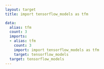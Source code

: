 ```yaml
---
layout: target
title: import tensorflow_models as tfm

data:
  alias: tfm
  count: 3
  imports:
  - alias: tfm
    count: 3
    import: import tensorflow_models as tfm
    target: tensorflow_models
  target: tensorflow_models
---
```

